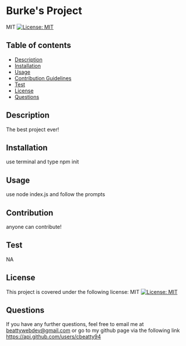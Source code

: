 
# **Burke's Project**

MIT [![License: MIT](https://img.shields.io/badge/License-MIT-yellow.svg)](https://opensource.org/licenses/MIT)

## Table of contents
- [Description](#Description)
- [Installation](#Installation)
- [Usage](#Usage)
- [Contribution Guidelines](#Contribution)
- [Test](#Test)
- [License](#License)
- [Questions](#Questions)
 

## Description 

The best project ever!

## Installation

use terminal and type npm init

## Usage

use node index.js and follow the prompts

## Contribution

anyone can contribute!

## Test

NA

## License

This project is covered under the following license: MIT [![License: MIT](https://img.shields.io/badge/License-MIT-yellow.svg)](https://opensource.org/licenses/MIT)

## Questions

If you have any further questions, feel free to email me at beattywebdev@gmail.com or go to my github page via the following link https://api.github.com/users/cbeatty94


    